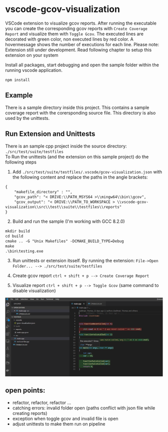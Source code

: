 # vscode-gcov-visualization

VSCode extension to visualize gcov reports. After running the executable you can create the corresponding gcov reports with `Create Coverage Report` and visualize them with `Toggle Gcov`.  The executed lines are decorated with green color, non executed lines by red color. A hovermessage shows the number of executions for each line. Please note: Extension still under development. Read following chapter to setup this extension on your system  
  
Install all packages, start debugging and open the sample folder within the running vscode application. 
```
npm install
```
  
## Example
There is a sample directory inside this project. This contains a sample coverage report with the corersponding source file. This directory is also used by the unittests. 
  

## Run Extension and Unittests

There is an sample cpp project inside the source directory:  `./src/test/suite/testfiles`  
To Run the unittests (and the extension on this sample project) do the following steps
1. Add `./src/test/suite/testfiles/.vscode/gcov-visualization.json`  with the following content and replace the paths in the angle brackets:
```
{
	"makefile_directory" : "",
	"gcov_path": "< DRIVE:\\PATH_MSYS64 >\\mingw64\\bin\\gcov",
	"gcov_output": "< DRIVE:\\PATH_TO_WORKSPACE > \\vscode-gcov-visualization\\src\\test\\suite\\testfiles\\reports"
}
```  
  
2. Build and run the sample (I'm working with GCC 8.2.0)
```
mkdir build
cd build
cmake .. -G "Unix Makefiles" -DCMAKE_BUILD_TYPE=Debug
make
.\bin\testing.exe
```
   
3. Run unittests or extension itsself. By running the extension:  `File->Open Folder... --> ./src/test/suite/testfiles`     
  
4. Create gcov report `ctrl + shift + p --> Create Coverage Report`  
  
5. Visualize report `ctrl + shift + p --> Toggle Gcov` (same command to disable visualization)   
  

![](img/screenshot.png)

## open points:
* refactor, refactor, refactor ... 
* catching errors: invalid folder open (paths conflict with json file while creating reports)
* exception when toggle gcov and invalid file is open 
* adjust unittests to make them run on pipeline
